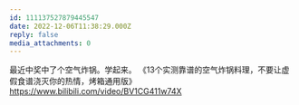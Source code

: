 ```yaml
---
id: 111137527879445547
date: 2022-12-06T11:38:29.000Z
reply: false
media_attachments: 0
---
```


最近中奖中了个空气炸锅。学起来。 《13个实测靠谱的空气炸锅料理，不要让虚假食谱浇灭你的热情，烤箱通用版》 https://www.bilibili.com/video/BV1CG411w74X

